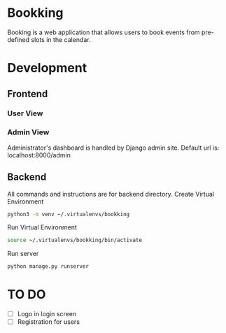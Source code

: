 # Bookking
Booking is a web application that allows users to book events from pre-defined slots in the calendar.


# Development
## Frontend
### User View


### Admin View
Administrator's dashboard is handled by Django admin site.
Default url is: localhost:8000/admin

## Backend
All commands and instructions are for backend directory.
Create Virtual Environment
``` bash
python3 -m venv ~/.virtualenvs/bookking
```

Run Virtual Environment
``` bash
source ~/.virtualenvs/bookking/bin/activate
```

Run server
``` bash
python manage.py runserver
```

# TO DO
- [ ] Logo in login screen
- [ ] Registration for users
